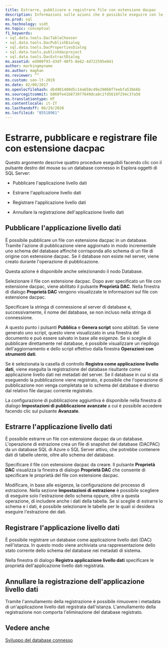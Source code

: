 ```yaml
---
title: Estrarre, pubblicare e registrare file con estensione dacpac
description: Informazioni sulle azioni che è possibile eseguire con le applicazioni livello dati. Ad esempio, l'estrazione, la pubblicazione e la registrazione di file snapshot (con estensione dacpac).
ms.prod: sql
ms.technology: ssdt
ms.topic: conceptual
f1_keywords:
- sql.data.tools.DacTableChooser
- sql.data.tools.DacPublishDialog
- sql.data.tools.DacPropertiesDialog
- sql.data.tools.publishdacproject
- sql.data.tools.DacExtractDialog
ms.assetid: ed900f93-d3df-40f5-8e62-4d722595e041
author: markingmyname
ms.author: maghan
ms.reviewer: “”
ms.custom: seo-lt-2019
ms.date: 02/09/2017
ms.openlocfilehash: db4981480d5c14a658c49e29068f7eebfa53bb6b
ms.sourcegitcommit: b860fe41b873977649dca8c1fd5619f294c37a58
ms.translationtype: HT
ms.contentlocale: it-IT
ms.lasthandoff: 06/29/2020
ms.locfileid: "85518961"
---
```

# <a name="extract-publish-and-register-dacpac-files"></a>Estrarre, pubblicare e registrare file con estensione dacpac

Questo argomento descrive quattro procedure eseguibili facendo clic con il pulsante destro del mouse su un database connesso in Esplora oggetti di SQL Server:  
  
-   Pubblicare l'applicazione livello dati  
  
-   Estrarre l'applicazione livello dati  
  
-   Registrare l'applicazione livello dati  
  
-   Annullare la registrazione dell'applicazione livello dati  
  
## <a name="publish-data-tier-application"></a>Pubblicare l'applicazione livello dati  
È possibile pubblicare un file con estensione dacpac in un database. Tramite l'azione di pubblicazione viene aggiornato in modo incrementale uno schema del database affinché corrisponda allo schema di un file di origine con estensione dacpac. Se il database non esiste nel server, viene creato durante l'operazione di pubblicazione.  
  
Questa azione è disponibile anche selezionando il nodo Database.  
  
Selezionare il file con estensione dacpac. Dopo aver specificato un file con estensione dacpac, viene abilitato il pulsante **Proprietà DAC**. Nella finestra di dialogo **Proprietà DAC** vengono visualizzate le informazioni sul file con estensione dacpac.  
  
Specificare la stringa di connessione al server di database e, successivamente, il nome del database, se non incluso nella stringa di connessione.  
  
A questo punto i pulsanti **Pubblica** e **Genera script** sono abilitati. Se viene generato uno script, questo viene visualizzato in una finestra del documento e può essere salvato in base alle esigenze. Se si sceglie di pubblicare direttamente nel database, è possibile visualizzare un riepilogo dell'aggiornamento e dello script effettivo dalla finestra **Operazioni con strumenti dati**.  
  
Se è selezionata la casella di controllo **Registra come applicazione livello dati**, viene eseguita la registrazione del database risultante come applicazione livello dati nei metadati del server. Se il database in cui si sta eseguendo la pubblicazione viene registrato, è possibile che l'operazione di pubblicazione non venga completata se lo schema del database è diverso dal relativo file dacpac corrente registrato.  
  
La configurazione di pubblicazione aggiuntiva è disponibile nella finestra di dialogo **Impostazioni di pubblicazione avanzate** a cui è possibile accedere facendo clic sul pulsante **Avanzate**.  
  
## <a name="extract-data-tier-application"></a>Estrarre l'applicazione livello dati  
È possibile estrarre un file con estensione dacpac da un database. L'operazione di estrazione crea un file di snapshot del database (DACPAC) da un database SQL di Azure o SQL Server attivo, che potrebbe contenere dati di tabelle utente, oltre allo schema del database.  
  
Specificare il file con estensione dacpac da creare. Il pulsante **Proprietà DAC** visualizza la finestra di dialogo **Proprietà DAC** che consente di specificare le proprietà del file con estensione dacpac.  
  
Modificare, in base alle esigenze, la configurazione del processo di estrazione. Nella sezione **Impostazioni di estrazione** è possibile scegliere di eseguire solo l'estrazione dello schema oppure, oltre a questa operazione, di includere anche i dati della tabella. Se si sceglie di estrarre lo schema e i dati, è possibile selezionare le tabelle per le quali si desidera eseguire l'estrazione dei dati.  
  
## <a name="register-data-tier-application"></a>Registrare l'applicazione livello dati  
È possibile registrare un database come applicazione livello dati (DAC) nell'istanza. In questo modo viene archiviata una rappresentazione dello stato corrente dello schema del database nei metadati di sistema.  
  
Nella finestra di dialogo **Registra applicazione livello dati** specificare le proprietà dell'applicazione livello dati registrata.  
  
## <a name="unregister-data-tier-application"></a>Annullare la registrazione dell'applicazione livello dati  
Tramite l'annullamento della registrazione è possibile rimuovere i metadata di un'applicazione livello dati registrata dall'istanza. L'annullamento della registrazione non comporta l'eliminazione del database registrato.  
  
## <a name="see-also"></a>Vedere anche  
[Sviluppo del database connesso](../ssdt/connected-database-development.md)  
  
